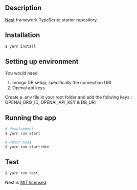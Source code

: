 
## Description

[Nest](https://github.com/nestjs/nest) framework TypeScript starter repository.

## Installation

```bash
$ yarn install
```

## Setting up environment

You would need  
1. mongo DB setup, specifically the connection URI
2. OpenaI api keys

Create a .env file in your root folder and add the follwing keys : OPENAI_ORG_ID, OPENAI_API_KEY & DB_URI

## Running the app

```bash
# development
$ yarn run start

# watch mode
$ yarn run start:dev
```

## Test

```bash
$ yarn run test
```


Nest is [MIT licensed](LICENSE).
